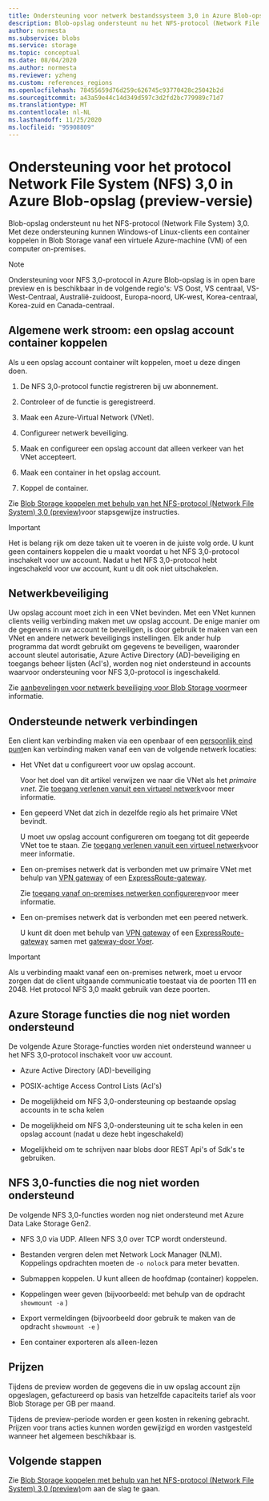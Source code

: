 ```yaml
---
title: Ondersteuning voor netwerk bestandssysteem 3,0 in Azure Blob-opslag (preview) | Microsoft Docs
description: Blob-opslag ondersteunt nu het NFS-protocol (Network File System) 3,0. Met deze ondersteuning kunnen Windows-en Linux-clients een container koppelen in Blob Storage vanaf een virtuele Azure-machine (VM) of een computer die on-premises wordt uitgevoerd.
author: normesta
ms.subservice: blobs
ms.service: storage
ms.topic: conceptual
ms.date: 08/04/2020
ms.author: normesta
ms.reviewer: yzheng
ms.custom: references_regions
ms.openlocfilehash: 78455659d76d259c626745c93770428c25042b2d
ms.sourcegitcommit: a43a59e44c14d349d597c3d2fd2bc779989c71d7
ms.translationtype: MT
ms.contentlocale: nl-NL
ms.lasthandoff: 11/25/2020
ms.locfileid: "95908809"
---
```

# <a name="network-file-system-nfs-30-protocol-support-in-azure-blob-storage-preview"></a>Ondersteuning voor het protocol Network File System (NFS) 3,0 in Azure Blob-opslag (preview-versie)

Blob-opslag ondersteunt nu het NFS-protocol (Network File System) 3,0. Met deze ondersteuning kunnen Windows-of Linux-clients een container koppelen in Blob Storage vanaf een virtuele Azure-machine (VM) of een computer on-premises. 

> [!NOTE]
> Ondersteuning voor NFS 3,0-protocol in Azure Blob-opslag is in open bare preview en is beschikbaar in de volgende regio's: VS Oost, VS centraal, VS-West-Centraal, Australië-zuidoost, Europa-noord, UK-west, Korea-centraal, Korea-zuid en Canada-centraal.

## <a name="general-workflow-mounting-a-storage-account-container"></a>Algemene werk stroom: een opslag account container koppelen

Als u een opslag account container wilt koppelen, moet u deze dingen doen.

1. De NFS 3,0-protocol functie registreren bij uw abonnement.

2. Controleer of de functie is geregistreerd.

3. Maak een Azure-Virtual Network (VNet).

4. Configureer netwerk beveiliging.

5. Maak en configureer een opslag account dat alleen verkeer van het VNet accepteert.

6. Maak een container in het opslag account.

7. Koppel de container.

Zie [Blob Storage koppelen met behulp van het NFS-protocol (Network File System) 3,0 (preview)](network-file-system-protocol-support-how-to.md)voor stapsgewijze instructies.

> [!IMPORTANT]
> Het is belang rijk om deze taken uit te voeren in de juiste volg orde. U kunt geen containers koppelen die u maakt voordat u het NFS 3,0-protocol inschakelt voor uw account. Nadat u het NFS 3,0-protocol hebt ingeschakeld voor uw account, kunt u dit ook niet uitschakelen.

## <a name="network-security"></a>Netwerkbeveiliging

Uw opslag account moet zich in een VNet bevinden. Met een VNet kunnen clients veilig verbinding maken met uw opslag account. De enige manier om de gegevens in uw account te beveiligen, is door gebruik te maken van een VNet en andere netwerk beveiligings instellingen. Elk ander hulp programma dat wordt gebruikt om gegevens te beveiligen, waaronder account sleutel autorisatie, Azure Active Directory (AD)-beveiliging en toegangs beheer lijsten (Acl's), worden nog niet ondersteund in accounts waarvoor ondersteuning voor NFS 3,0-protocol is ingeschakeld. 

Zie [aanbevelingen voor netwerk beveiliging voor Blob Storage voor](security-recommendations.md#networking)meer informatie.

## <a name="supported-network-connections"></a>Ondersteunde netwerk verbindingen

Een client kan verbinding maken via een openbaar of een [persoonlijk eind punt](../common/storage-private-endpoints.md)en kan verbinding maken vanaf een van de volgende netwerk locaties:

- Het VNet dat u configureert voor uw opslag account. 

  Voor het doel van dit artikel verwijzen we naar die VNet als het *primaire vnet*. Zie [toegang verlenen vanuit een virtueel netwerk](../common/storage-network-security.md#grant-access-from-a-virtual-network)voor meer informatie.

- Een gepeerd VNet dat zich in dezelfde regio als het primaire VNet bevindt.

  U moet uw opslag account configureren om toegang tot dit gepeerde VNet toe te staan. Zie [toegang verlenen vanuit een virtueel netwerk](../common/storage-network-security.md#grant-access-from-a-virtual-network)voor meer informatie.

- Een on-premises netwerk dat is verbonden met uw primaire VNet met behulp van [VPN gateway](../../vpn-gateway/vpn-gateway-about-vpngateways.md) of een [ExpressRoute-gateway](../../expressroute/expressroute-howto-add-gateway-portal-resource-manager.md). 

  Zie [toegang vanaf on-premises netwerken configureren](../common/storage-network-security.md#configuring-access-from-on-premises-networks)voor meer informatie.

- Een on-premises netwerk dat is verbonden met een peered netwerk.

  U kunt dit doen met behulp van [VPN gateway](../../vpn-gateway/vpn-gateway-about-vpngateways.md) of een [ExpressRoute-gateway](../../expressroute/expressroute-howto-add-gateway-portal-resource-manager.md) samen met [gateway-door Voer](/azure/architecture/reference-architectures/hybrid-networking/vnet-peering#gateway-transit). 

> [!IMPORTANT]
> Als u verbinding maakt vanaf een on-premises netwerk, moet u ervoor zorgen dat de client uitgaande communicatie toestaat via de poorten 111 en 2048. Het protocol NFS 3,0 maakt gebruik van deze poorten.

## <a name="azure-storage-features-not-yet-supported"></a>Azure Storage functies die nog niet worden ondersteund

De volgende Azure Storage-functies worden niet ondersteund wanneer u het NFS 3,0-protocol inschakelt voor uw account. 

- Azure Active Directory (AD)-beveiliging

- POSIX-achtige Access Control Lists (Acl's)

- De mogelijkheid om NFS 3,0-ondersteuning op bestaande opslag accounts in te scha kelen

- De mogelijkheid om NFS 3,0-ondersteuning uit te scha kelen in een opslag account (nadat u deze hebt ingeschakeld)

- Mogelijkheid om te schrijven naar blobs door REST Api's of Sdk's te gebruiken. 
  
## <a name="nfs-30-features-not-yet-supported"></a>NFS 3,0-functies die nog niet worden ondersteund

De volgende NFS 3,0-functies worden nog niet ondersteund met Azure Data Lake Storage Gen2.

- NFS 3,0 via UDP. Alleen NFS 3,0 over TCP wordt ondersteund.

- Bestanden vergren delen met Network Lock Manager (NLM). Koppelings opdrachten moeten de `-o nolock` para meter bevatten.

- Submappen koppelen. U kunt alleen de hoofdmap (container) koppelen.

- Koppelingen weer geven (bijvoorbeeld: met behulp van de opdracht `showmount -a` )

- Export vermeldingen (bijvoorbeeld door gebruik te maken van de opdracht `showmount -e` )

- Een container exporteren als alleen-lezen

## <a name="pricing"></a>Prijzen

Tijdens de preview worden de gegevens die in uw opslag account zijn opgeslagen, gefactureerd op basis van hetzelfde capaciteits tarief als voor Blob Storage per GB per maand. 

Tijdens de preview-periode worden er geen kosten in rekening gebracht. Prijzen voor trans acties kunnen worden gewijzigd en worden vastgesteld wanneer het algemeen beschikbaar is.

## <a name="next-steps"></a>Volgende stappen

Zie [Blob Storage koppelen met behulp van het NFS-protocol (Network File System) 3,0 (preview)](network-file-system-protocol-support-how-to.md)om aan de slag te gaan.